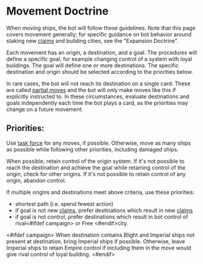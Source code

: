 # Movement Doctrine

When moving ships, the bot will follow these guidelines. Note that this page covers movement generally; for specific guidance on bot behavior around staking new <ins>claims</ins> and building cities, see the "Expansion Doctrine".

Each movement has an origin, a destination, and a goal. The procedures will define a specific goal, for example changing control of a system with loyal buildings. The goal will define one or more destinations. The specific destination and origin should be selected according to the priorities below.

In rare cases, the bot will not reach its destination on a single card. These are called <ins>partial moves</ins> and the bot will only make moves like this if explicitly instructed to. In these circumstances, evaluate destinations and goals independently each time the bot plays a card, as the priorities may change on a future movement.

## Priorities:

Use <ins>task force</ins> for any moves, if possible. Otherwise, move as many ships as possible while following other priorities, including damaged ships.

When possible, retain control of the origin system. If it's not possible to reach the destination and achieve the goal while retaining control of the origin, check for other origins. If it's not possible to retain control of any origin, abandon control.

If multiple origins and destinations meet above criteria, use these priorities:

- shortest path (i.e. spend fewest action)
- if goal is not new <ins>claims</ins>, prefer destinations which result in new <ins>claims</ins>
- if goal is not control, prefer destinations which result in bot control of rival<#ifdef campaign> or Free <#endif>city.

<#ifdef campaign>
When destination contains Blight and Imperial ships not present at destination, bring Imperial ships if possible. Otherwise, leave Imperial ships to retain Empire control if including them in the move would give rival control of loyal building.
<#endif>

<div class="pagebreak"> </div>
